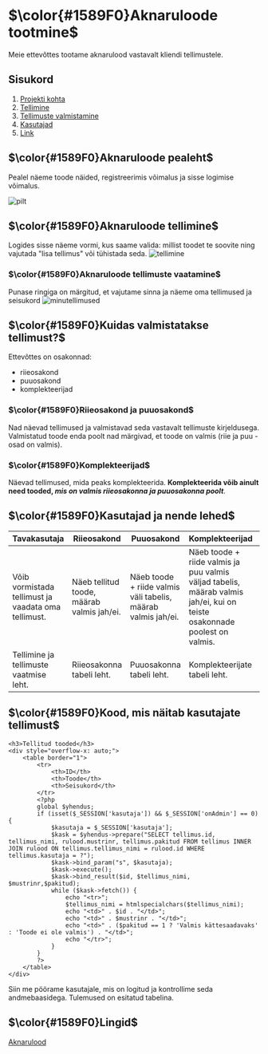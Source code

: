 # $\color{#1589F0}Aknaruloode tootmine$
Meie ettevõttes tootame aknarulood vastavalt kliendi tellimustele.

## Sisukord
1. [Projekti kohta](https://github.com/MartinKemppi/Aknaruloode_tootmine/edit/main/README.md#color1589f0aknaruloode-pealeht)
2. [Tellimine](https://github.com/MartinKemppi/Aknaruloode_tootmine/edit/main/README.md#color1589f0aknaruloode-pealeht)
3. [Tellimuste valmistamine](https://github.com/MartinKemppi/Aknaruloode_tootmine?tab=readme-ov-file#color1589f0kuidas-valmistatakse-tellimust)
4. [Kasutajad](https://github.com/MartinKemppi/Aknaruloode_tootmine?tab=readme-ov-file#color1589f0kasutajad-ja-nende-lehed)
5. [Link](https://github.com/MartinKemppi/Aknaruloode_tootmine?tab=readme-ov-file#color1589f0kasutajad-ja-nende-lehed)

## $\color{#1589F0}Aknaruloode pealeht$
Pealel näeme toode näided, registreerimis võimalus ja sisse logimise võimalus.

![pilt](https://github.com/MartinKemppi/Aknaruloode_tootmine/assets/120181210/6cb408ef-e830-4293-83dd-b49737f4563e)

## $\color{#1589F0}Aknaruloode tellimine$

Logides sisse näeme vormi, kus saame valida: millist toodet te soovite ning vajutada "lisa tellimus" või tühistada seda.
![tellimine](https://github.com/MartinKemppi/Aknaruloode_tootmine/assets/120181210/e1e47651-36da-427e-b61e-29cca78fe2e4)


### $\color{#1589F0}Aknaruloode tellimuste vaatamine$

Punase ringiga on märgitud, et vajutame sinna ja näeme oma tellimused ja seisukord
![minutellimused](https://github.com/MartinKemppi/Aknaruloode_tootmine/assets/120181210/a4c99212-3978-43a9-bae6-cb95cb7b37e5)

##  $\color{#1589F0}Kuidas valmistatakse tellimust?$
Ettevõttes on osakonnad:
* riieosakond
* puuosakond
* komplekteerijad

### $\color{#1589F0}Riieosakond ja puuosakond$
Nad näevad tellimused ja valmistavad seda vastavalt tellimuste kirjeldusega. Valmistatud toode enda poolt nad märgivad, et toode on valmis (riie ja puu -osad on valmis).

### $\color{#1589F0}Komplekteerijad$
Näevad tellimused, mida peaks komplekteerida. **Komplekteerida võib ainult need tooded, _mis on valmis riieosakonna ja puuosakonna poolt_**.

##  $\color{#1589F0}Kasutajad ja nende lehed$

| Tavakasutaja  | Riieosakond | Puuosakond | Komplekteerijad | Admin |
| ------------- | ------------- | ------------- | ------------- | ------------- |
| Võib vormistada tellimust ja vaadata oma tellimust.  | Näeb tellitud toode, määrab valmis jah/ei.  | Näeb toode + riide valmis väli tabelis, määrab valmis jah/ei. | Näeb toode + riide valmis ja puu valmis väljad tabelis, määrab valmis jah/ei, kui on teiste osakonnade poolest on valmis.  | Võib kustutada tellimused ja näha tellimused. |
| Tellimine ja tellimuste vaatmise leht. | Riieosakonna tabeli leht. | Puuosakonna tabeli leht. | Komplekteerijate tabeli leht. | Admin tabeli leht. |

## $\color{#1589F0}Kood, mis näitab kasutajate tellimust$
```
<h3>Tellitud tooded</h3>
<div style="overflow-x: auto;">
    <table border="1">
        <tr>
            <th>ID</th>
            <th>Toode</th>
            <th>Seisukord</th>
        </tr>
        <?php
        global $yhendus;
        if (isset($_SESSION['kasutaja']) && $_SESSION['onAdmin'] == 0) {
            $kasutaja = $_SESSION['kasutaja'];
            $kask = $yhendus->prepare("SELECT tellimus.id, tellimus_nimi, rulood.mustrinr, tellimus.pakitud FROM tellimus INNER JOIN rulood ON tellimus.tellimus_nimi = rulood.id WHERE tellimus.kasutaja = ?");
            $kask->bind_param("s", $kasutaja);
            $kask->execute();
            $kask->bind_result($id, $tellimus_nimi, $mustrinr,$pakitud);
            while ($kask->fetch()) {
                echo "<tr>";
                $tellimus_nimi = htmlspecialchars($tellimus_nimi);
                echo "<td>" . $id . "</td>";
                echo "<td>" . $mustrinr . "</td>";
                echo "<td>" . ($pakitud == 1 ? 'Valmis kättesaadavaks' : 'Toode ei ole valmis') . "</td>";
                echo "</tr>";
            }
        }
        ?>
    </table>
</div>
```
Siin me pöörame kasutajale, mis on logitud ja kontrollime seda andmebaasidega. Tulemused on esitatud tabelina.

## $\color{#1589F0}Lingid$
[Aknarulood](https://martinkemppi22.thkit.ee/content/Aknarulood/index.php)
